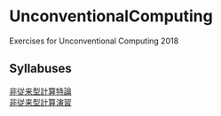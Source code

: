 # UnconventionalComputing
Exercises for Unconventional Computing 2018 

## Syllabuses
[非従来型計算特論](http://tw.ao.ocha.ac.jp/syllabus/index_kamoku.cfm?jugyo=18M2071)  
[非従来型計算演習](http://tw.ao.ocha.ac.jp/syllabus/index_kamoku.cfm?jugyo=18M2072)
